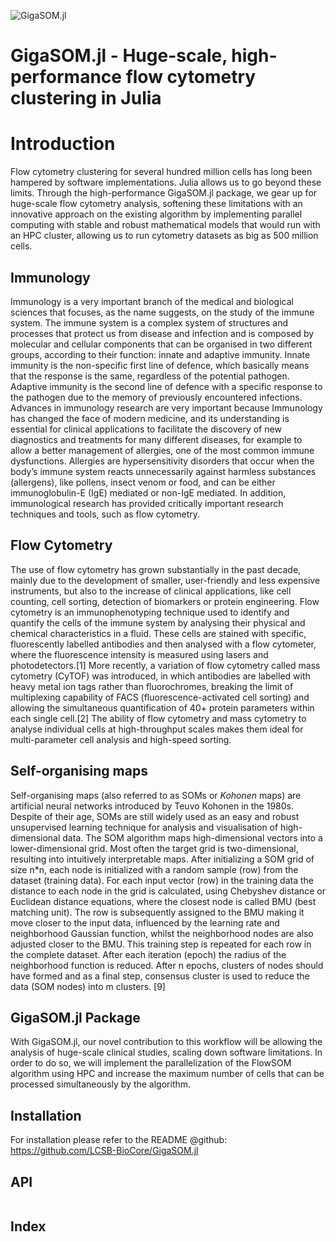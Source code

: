 ![GigaSOM.jl](https://prince.lcsb.uni.lu/GigaSOM.jl/img/logo-GigaSOM.jl.png?maxAge=0)

GigaSOM.jl - Huge-scale, high-performance flow cytometry clustering in Julia
=========

# Introduction

Flow cytometry clustering for several hundred million cells has long been hampered by software implementations.
Julia allows us to go beyond these limits. Through the high-performance GigaSOM.jl package, we gear up for
huge-scale flow cytometry analysis, softening these limitations with an innovative approach on the existing algorithm
by implementing parallel computing with stable and robust mathematical models that would run with an HPC cluster,
allowing us to run cytometry datasets as big as 500 million cells.

## Immunology

Immunology is a very important branch of the medical and biological sciences that focuses,
as the name suggests, on the study of the immune system.
The immune system is a complex system of structures and processes that protect us from disease and infection
and is composed by molecular and cellular components that can be organised in two different groups,
according to their function: innate and adaptive immunity.
Innate immunity is the non-specific first line of defence, which basically means that the response is the same,
regardless of the potential pathogen. Adaptive immunity is the second line of defence with a specific response
to the pathogen due to the memory of previously encountered infections.
Advances in immunology research are very important because Immunology has changed the face of modern medicine,
and its understanding is essential for clinical applications to facilitate the discovery of new diagnostics and treatments
for many different diseases, for example to allow a better management of allergies, one of the most common immune dysfunctions. Allergies are hypersensitivity disorders that occur when the body’s immune system reacts unnecessarily against harmless substances (allergens), like pollens, insect venom or food, and can be either immunoglobulin-E (IgE) mediated or non-IgE mediated.
In addition, immunological research has provided critically important research techniques and tools, such as flow cytometry.

## Flow Cytometry

The use of flow cytometry has grown substantially in the past decade, mainly due to the development of smaller,
user-friendly and less expensive instruments, but also to the increase of clinical applications, like cell counting,
cell sorting, detection of biomarkers or protein engineering.
Flow cytometry is an immunophenotyping technique used to identify and quantify the cells of the immune system
by analysing their physical and chemical characteristics in a fluid. These cells are stained with specific,
fluorescently labelled antibodies and then analysed with a flow cytometer, where the fluorescence intensity is measured using lasers and photodetectors.[1]
More recently, a variation of flow cytometry called mass cytometry (CyTOF) was introduced, in which antibodies
are labelled with heavy metal ion tags rather than fluorochromes, breaking the limit of multiplexing capability
of FACS (fluorescence-activated cell sorting) and allowing the simultaneous quantification of 40+ protein parameters within each single cell.[2]
The ability of flow cytometry and mass cytometry to analyse individual cells at high-throughput scales makes them ideal for multi-parameter cell analysis and high-speed sorting.

## Self-organising maps

Self-organising maps (also referred to as SOMs or *Kohonen* maps) are
artificial neural networks introduced by Teuvo Kohonen in the 1980s.
Despite of their age, SOMs are still widely used as an easy and robust
unsupervised learning technique
for analysis and visualisation of high-dimensional data.
The SOM algorithm maps high-dimensional vectors into a lower-dimensional grid. Most often
the target grid is two-dimensional, resulting into  intuitively interpretable maps.
After initializing a SOM grid of size n*n, each node is initialized with a random sample (row)
from the dataset (training data). For each input vector (row) in the training data the distance
to each node in the grid is calculated, using Chebyshev distance or Euclidean distance equations,
where the closest node is called BMU (best matching unit). The row is subsequently assigned to the
BMU making it move closer to the input data, influenced by the learning rate and neighborhood Gaussian
function, whilst the neighborhood nodes are also adjusted closer to the BMU. This training step is
repeated for each  row in the complete dataset. After each iteration (epoch) the radius of the
neighborhood function is reduced. After n epochs, clusters of nodes should have formed and as a
final step, consensus cluster is used to reduce the data (SOM nodes) into m clusters. [9]

## GigaSOM.jl Package

With GigaSOM.jl, our novel contribution to this workflow will be allowing the analysis of huge-scale clinical studies,
scaling down software limitations. In order to do so, we will implement the parallelization of the FlowSOM algorithm
using HPC and increase the maximum number of cells that can be processed simultaneously by the algorithm.

## Installation

For installation please refer to the README @github:
<https://github.com/LCSB-BioCore/GigaSOM.jl>


## API

```@contents
```

## Index

```@index
```
